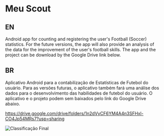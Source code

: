 # Meu Scout

## EN
Android app for counting and registering the user's Football (Soccer) statistics. For the future versions, the app will also provide an analysis of the data for the improvement of the user's football skills.
The app and the project can be download by the Google Drive link below.

## BR
Aplicativo Android para a contabilização de Estatísticas de Futebol do usuário. Para as versões futuras, o aplicativo também fará uma análise dos dados para o desenvolvimento das habilidades de futebol do usuário.
O aplicativo e o projeto podem sem baixados pelo link do Google Drive abaixo.

https://drive.google.com/drive/folders/1n2dVyCF6YM4A4n3SFHxl-CO4Jp54MRs7?usp=sharing


![Classificação Final](https://github.com/adonisdario/meuscout/assets/43732491/45f2a0ac-e4fc-47bf-b1a6-f46e13db7f3c)
